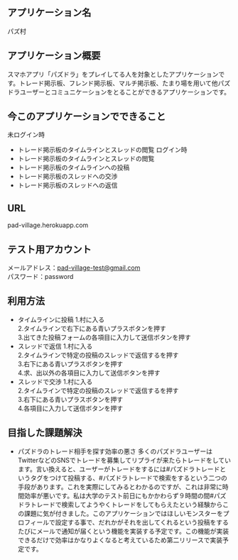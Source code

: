 ## アプリケーション名
パズ村

## アプリケーション概要
スマホアプリ「パズドラ」をプレイしてる人を対象としたアプリケーションです。トレード掲示板、フレンド掲示板、マルチ掲示板、たまり場を用いて他パズドラユーザーとコミュニケーションをとることができるアプリケーションです。


## 今このアプリケーションでできること
未ログイン時
- トレード掲示板のタイムラインとスレッドの閲覧
ログイン時
- トレード掲示板のタイムラインとスレッドの閲覧 
- トレード掲示板のタイムラインへの投稿
- トレード掲示板のスレッドへの交渉
- トレード掲示板のスレッドへの返信

## URL
pad-village.herokuapp.com

## テスト用アカウント
メールアドレス：pad-village-test@gmail.com  
パスワード：password

## 利用方法
- タイムラインに投稿
1.村に入る  
2.タイムラインで右下にある青いプラスボタンを押す  
3.出てきた投稿フォームの各項目に入力して送信ボタンを押す  
- スレッドで返信
1.村に入る  
2.タイムラインで特定の投稿のスレッドで返信するを押す  
3.右下にある青いプラスボタンを押す  
4.求、出以外の各項目に入力して送信ボタンを押す  
- スレッドで交渉
1.村に入る  
2.タイムラインで特定の投稿のスレッドで返信するを押す  
3.右下にある青いプラスボタンを押す  
4.各項目に入力して送信ボタンを押す  

## 目指した課題解決
- パズドラのトレード相手を探す効率の悪さ
多くのパズドラユーザーはTwitterなどのSNSでトレードを募集してリプライが来たらトレードをしています。言い換えると、ユーザーがトレードをするには#パズドラトレードというタグをつけて投稿する、#パズドラトレードで検索をするという二つの手段があります。これを実際にしてみるとわかるのですが、これは非常に時間効率が悪いです。私は大学のテスト前日にもかかわらず９時間の間#パズドラトレードで検索してようやくトレードをしてもらえたという経験からこの課題に気が付きました。このアプリケーションではほしいモンスターをプロフィールで設定する事で、だれかがそれを出してくれるという投稿をするたびにメールで通知が届くという機能を実装する予定です。この機能が実装できるだけで効率はかなりよくなると考えているため第二リリースで実装予定です。

